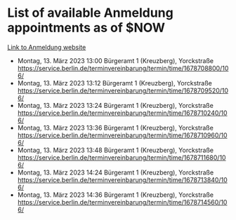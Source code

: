 # List of available Anmeldung appointments as of $NOW
[Link to Anmeldung website](https://service.berlin.de/terminvereinbarung/termin/tag.php?termin=1&anliegen[]=120686&dienstleisterlist=122210,122217,327316,122219,327312,122227,327314,122231,327346,122243,327348,122254,122252,329742,122260,329745,122262,329748,122271,327278,122273,327274,122277,327276,330436,122280,327294,122282,327290,122284,327292,122291,327270,122285,327266,122286,327264,122296,327268,150230,329760,122297,327286,122294,327284,122312,329763,122314,329775,122304,327330,122311,327334,122309,327332,317869,122281,327352,122279,329772,122283,122276,327324,122274,327326,122267,329766,122246,327318,122251,327320,122257,327322,122208,327298,122226,327300&herkunft=http%3A%2F%2Fservice.berlin.de%2Fdienstleistung%2F120686%2F)
- Montag, 13. März 2023 13:00 Bürgeramt 1 (Kreuzberg), Yorckstraße https://service.berlin.de/terminvereinbarung/termin/time/1678708800/106/
- Montag, 13. März 2023 13:12 Bürgeramt 1 (Kreuzberg), Yorckstraße https://service.berlin.de/terminvereinbarung/termin/time/1678709520/106/
- Montag, 13. März 2023 13:24 Bürgeramt 1 (Kreuzberg), Yorckstraße https://service.berlin.de/terminvereinbarung/termin/time/1678710240/106/
- Montag, 13. März 2023 13:36 Bürgeramt 1 (Kreuzberg), Yorckstraße https://service.berlin.de/terminvereinbarung/termin/time/1678710960/106/
- Montag, 13. März 2023 13:48 Bürgeramt 1 (Kreuzberg), Yorckstraße https://service.berlin.de/terminvereinbarung/termin/time/1678711680/106/
- Montag, 13. März 2023 14:24 Bürgeramt 1 (Kreuzberg), Yorckstraße https://service.berlin.de/terminvereinbarung/termin/time/1678713840/106/
- Montag, 13. März 2023 14:36 Bürgeramt 1 (Kreuzberg), Yorckstraße https://service.berlin.de/terminvereinbarung/termin/time/1678714560/106/
